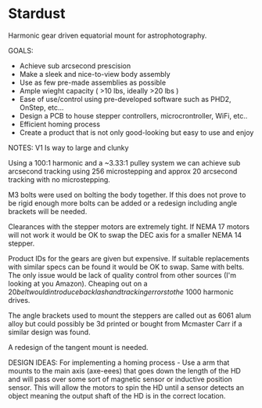 # Stardust
Harmonic gear driven equatorial mount for astrophotography.

GOALS:
 - Achieve sub arcsecond prescision
 - Make a sleek and nice-to-view body assembly
 - Use as few pre-made assemblies as possible
 - Ample wieght capacity ( >10 lbs, ideally >20 lbs )
 - Ease of use/control using pre-developed software such as PHD2, OnStep, etc...
 - Design a PCB to house stepper controllers, microcrontroller, WiFi, etc..
 - Efficient homing process
 - Create a product that is not only good-looking but easy to use and enjoy

NOTES:
V1 Is way to large and clunky

Using a 100:1 harmonic and a ~3.33:1 pulley system we can achieve sub arcsecond tracking using 256 microstepping and approx 20 arcsecond tracking with no microstepping.

M3 bolts were used on bolting the body together. If this does not prove to be rigid enough more bolts can be added or a redesign including angle brackets will be needed.

Clearances with the stepper motors are extremely tight. If NEMA 17 motors will not work it would be OK to swap the DEC axis for a smaller NEMA 14 stepper.

Product IDs for the gears are given but expensive. If suitable replacements with similar specs can be found it would be OK to swap. Same with belts. The only issue would be lack of 
quality control from other sources (I'm looking at you Amazon). Cheaping out on a $20 belt would introduce backlash and tracking errors to the ~$1000 harmonic drives.

The angle brackets used to mount the steppers are called out as 6061 alum alloy but could possibly be 3d printed or bought from Mcmaster Carr if a similar design was found.

A redesign of the tangent mount is needed.

DESIGN IDEAS:
For implementing a homing process - Use a arm that mounts to the main axis (axe-eees) that goes down the length of the HD and will pass over some sort of magnetic sensor or inductive position
sensor. This will allow the motors to spin the HD until a sensor detects an object meaning the output shaft of the HD is in the correct location.
